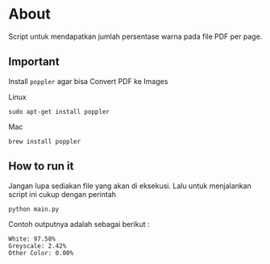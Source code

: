 # About

Script untuk mendapatkan jumlah persentase warna pada file PDF per page.


## Important

Install `poppler` agar bisa Convert PDF ke Images

Linux
```
sudo apt-get install poppler
```

Mac
```
brew install poppler
```

## How to run it

Jangan lupa sediakan file yang akan di eksekusi. Lalu untuk menjalankan script ini cukup dengan perintah
```
python main.py
```

Contoh outputnya adalah sebagai berikut :
```
White: 97.58%
Greyscale: 2.42%
Other Color: 0.00%
```